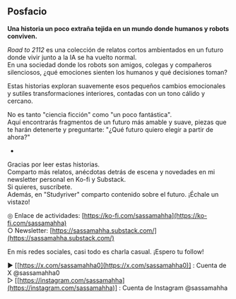 ## Posfacio

**Una historia un poco extraña tejida en un mundo donde humanos y robots conviven.**

_Road to 2112_ es una colección de relatos cortos ambientados en un futuro donde vivir junto a la IA se ha vuelto normal.  
En una sociedad donde los robots son amigos, colegas y compañeros silenciosos, ¿qué emociones sienten los humanos y qué decisiones toman?

Estas historias exploran suavemente esos pequeños cambios emocionales y sutiles transformaciones interiores, contadas con un tono cálido y cercano.

No es tanto "ciencia ficción" como "un poco fantástica".  
Aquí encontrarás fragmentos de un futuro más amable y suave, piezas que te harán detenerte y preguntarte: "¿Qué futuro quiero elegir a partir de ahora?"

-

Gracias por leer estas historias.  
Comparto más relatos, anécdotas detrás de escena y novedades en mi newsletter personal en Ko-fi y Substack.  
Si quieres, suscríbete.  
Además, en "Studyriver" comparto contenido sobre el futuro. ¡Échale un vistazo!

◎ Enlace de actividades: [https://ko-fi.com/sassamahha](https://ko-fi.com/sassamahha)  
○ Newsletter: [https://sassamahha.substack.com/](https://sassamahha.substack.com/)

En mis redes sociales, casi todo es charla casual. ¡Espero tu follow!

▶︎ [[https://x.com/sassamahha0](https://x.com/sassamahha0)] : Cuenta de X @sassamahha0  
▷ [[https://instagram.com/sassamahha](https://instagram.com/sassamahha)] : Cuenta de Instagram @sassamahha